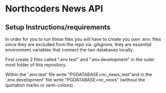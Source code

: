 # Northcoders News API

## Setup Instructions/requirements

In order for you to run these files you will have to create you own .env. files since they are excluded from the repo via .gitignore, they are essential environment variables that connect the two databases locally.

First create 2 files called ".env.test" and ".env.development" in the outer most folder of this repository.

Within the '.env.test' file write "PGDATABASE=nc_news_test"and in the '.env.development' file write "PGDATABASE=nc_news" (without the quotation marks or semi-colons)
